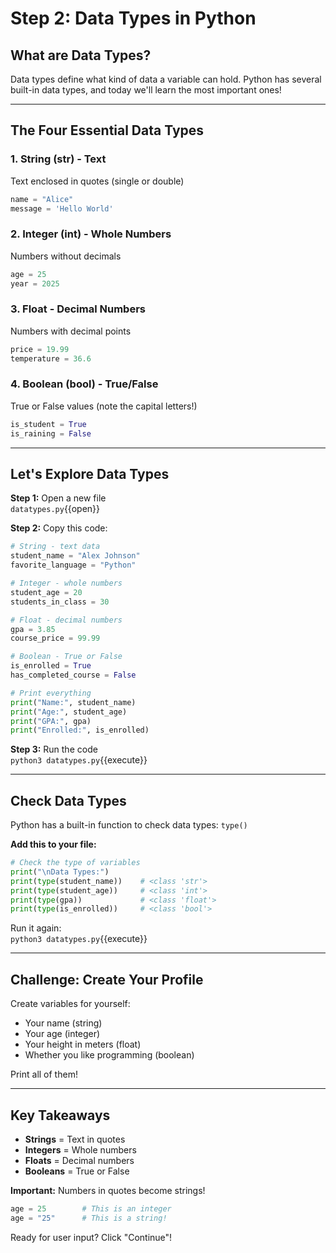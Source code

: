 # Step 2: Data Types in Python

## What are Data Types?

Data types define what kind of data a variable can hold. Python has several built-in data types, and today we'll learn the most important ones!

---

## The Four Essential Data Types

### 1. **String (str)** - Text
Text enclosed in quotes (single or double)
```python
name = "Alice"
message = 'Hello World'
```

### 2. **Integer (int)** - Whole Numbers
Numbers without decimals
```python
age = 25
year = 2025
```

### 3. **Float** - Decimal Numbers
Numbers with decimal points
```python
price = 19.99
temperature = 36.6
```

### 4. **Boolean (bool)** - True/False
True or False values (note the capital letters!)
```python
is_student = True
is_raining = False
```

---

## Let's Explore Data Types

**Step 1:** Open a new file  
`datatypes.py`{{open}}

**Step 2:** Copy this code:

```python
# String - text data
student_name = "Alex Johnson"
favorite_language = "Python"

# Integer - whole numbers
student_age = 20
students_in_class = 30

# Float - decimal numbers
gpa = 3.85
course_price = 99.99

# Boolean - True or False
is_enrolled = True
has_completed_course = False

# Print everything
print("Name:", student_name)
print("Age:", student_age)
print("GPA:", gpa)
print("Enrolled:", is_enrolled)
```

**Step 3:** Run the code  
`python3 datatypes.py`{{execute}}

---

## Check Data Types

Python has a built-in function to check data types: `type()`

**Add this to your file:**

```python
# Check the type of variables
print("\nData Types:")
print(type(student_name))    # <class 'str'>
print(type(student_age))     # <class 'int'>
print(type(gpa))             # <class 'float'>
print(type(is_enrolled))     # <class 'bool'>
```

Run it again:  
`python3 datatypes.py`{{execute}}

---

## Challenge: Create Your Profile

Create variables for yourself:
- Your name (string)
- Your age (integer)
- Your height in meters (float)
- Whether you like programming (boolean)

Print all of them!

---

## Key Takeaways

- **Strings** = Text in quotes
- **Integers** = Whole numbers
- **Floats** = Decimal numbers
- **Booleans** = True or False

**Important:** Numbers in quotes become strings!
```python
age = 25        # This is an integer
age = "25"      # This is a string!
```

Ready for user input? Click "Continue"!

